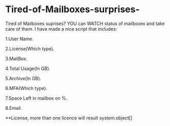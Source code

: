 # Tired-of-Mailboxes-surprises-

Tired of Mailboxes suprises?
YOU can WATCH status of mailboxex and take care of them.
I have made a nice script that includes:

1.User Name.

2.License(Which type).

3.MailBox.

4.Total Usage(In GB).

5.Archive(In GB).

6.MFA(Which type).

7.Space Left in mailbox on %.

8.Email.


**License, more than one licence will result system.object[]
